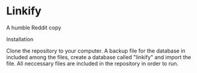 # Linkify
A humble Reddit copy


Installation

Clone the repository to your computer.
A backup file for the database in included among the files, create a database called "linkify" and import the file.
All neccessary files are included in the repository in order to run.
